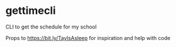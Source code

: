 # gettimecli
CLI to get the schedule for my school

Props to https://bit.ly/TayIsAsleep for inspiration and help with code
